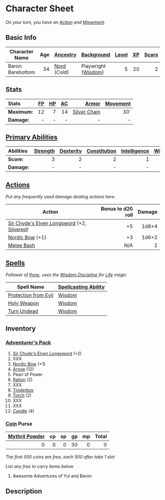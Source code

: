 # Character Sheet

*On your turn, you have an [Action](../../../../Game%20Procedures/Core%20Procedures/Action.md) and [Movement](../../../../Game%20Procedures/Combat/Movement.md).*

## Basic Info

| Character Name   | Age | [Ancestry](../../../../Player%20Characters/Ancenstries/Ancestry.md)             | [Background](../../../../Player%20Characters/Backgrounds/Background.md)                 | [Level](../../../../Player%20Characters/Derived%20Statistics/Level.md) | [XP](../../../../Player%20Characters/Derived%20Statistics/Experience%20Points.md) | [Scars](../../../../Player%20Characters/Derived%20Statistics/Scars.md) |
| ---------------- | --: | :--------------------------------------------------------------------------- | :----------------------------------------------------------------------------------- | ------------------------------------------------------------------: | -----------------------------------------------------------------------------: | ------------------------------------------------------------------: |
| Baron Barebottom |  34 | [Nord](../../../../Player%20Characters/Ancenstries/Mechanical/Primal.md) (Cold) | Playwright ([Wisdom](../../../../Player%20Characters/The%20Ability%20Scores/Wisdom.md)) |                                                                   5 |                                                                             20 |                                                                   2 |

## Stats

| Stats        | [FP](../../../../Player%20Characters/Derived%20Statistics/Fatigue%20Points.md) | [HP](../../../../Player%20Characters/Derived%20Statistics/Health%20Points.md) | [AC](../../../../Player%20Characters/Derived%20Statistics/Armor%20Class.md) |                                          [Armor](../../../../Items%20and%20Gear/Armor/Armor.md) | [Movement](../../../../Game%20Procedures/Combat/Movement.md) |
| :----------- | --------------------------------------------------------------------------: | -------------------------------------------------------------------------: | -----------------------------------------------------------------------: | -------------------------------------------------------------------------------------------: | --------------------------------------------------------: |
| **Maximum:** |                                                                          12 |                                                                          7 |                                                                       14 | [Silver Chain](../../../../Items%20and%20Gear/Armor/Silvered%20Armor/Silver%20Chain%20Armor.md) |                                                       30' |
| **Damage:**  |                                                                           - |                                                                          - |                                                                        - |                                                                                            - |                                                         - |

## [Primary Abilities](../../../../Player%20Characters/The%20Ability%20Scores/Ability%20Scores.md)

| Abilities   | [Strength](../../../../Player%20Characters/The%20Ability%20Scores/Strength.md) | [Dexterity](../../../../Player%20Characters/The%20Ability%20Scores/Dexterity.md) | [Constitution](../../../../Player%20Characters/The%20Ability%20Scores/Constitution.md) | [Intelligence](../../../../Player%20Characters/The%20Ability%20Scores/Intelligence.md) | [Wisdom](../../../../Player%20Characters/The%20Ability%20Scores/Wisdom.md)<br> | [Charisma](../../../../Player%20Characters/The%20Ability%20Scores/Charisma.md)<br> |
| :---------- | --------------------------------------------------------------------------: | ----------------------------------------------------------------------------: | ----------------------------------------------------------------------------------: | ----------------------------------------------------------------------------------: | --------------------------------------------------------------------------: | ------------------------------------------------------------------------------: |
| **Score:**  |                                                                           3 |                                                                             2 |                                                                                   2 |                                                                                   1 |                                                                       3 (F) |                                                                               2 |
| **Damage:** |                                                                           - |                                                                             - |                                                                                   - |                                                                                   - |                                                                           - |                                                                               - |

## [Actions](../../../../Game%20Procedures/Core%20Procedures/Action.md)

*Put any frequently used damage dealing actions here.*

| Action                                                                                                                                                                                                           | Bonus to d20 roll | Damage |
| ---------------------------------------------------------------------------------------------------------------------------------------------------------------------------------------------------------------- | ----------------: | -----: |
| [Sir Chyde's Elven Longsword](../../../../Items%20and%20Gear/Weapons/Melee%20Weapons/Medium%20Skilled%20Weapon.md) (+2, [Silvered](../../../../Items%20and%20Gear/Material%20Properties/Silvered%20Property.md)) |                +5 |  1d8+4 |
| [Nordic Bow](../../../../Items%20and%20Gear/Weapons/Ranged%20Weapons/Medium%20Bow.md) (+1)                                                                                                                       |                +3 |  1d6+2 |
| [Melee Bash](../../../../Game%20Procedures/Combat/Melee%20Attack.md#Melee%20Bash)                                                                                                                                |               N/A |      2 |

## [Spells](../../../../Magic/Spells.md)

*Follower of [Kyne](../../../../Magic/Deities/Deity%20Mechanics/Air%20Life%20Deity.md), uses the [Wisdom Discipline](../../../../Magic/Spellcasting/Spellcasting%20Disciplines/Wisdom%20Discipline.md) for [Life](../../../../Magic/Spells/Spell%20Domains/Life.md) magic*

| Spell Name                                                                                              | [Spellcasting Ability](../../../../Magic/Spellcasting/Spellcasting%20Ability.md) |
| ------------------------------------------------------------------------------------------------------- | ----------------------------------------------------------------------------- |
| [Protection from Evil](../../../../Magic/Spells/Spells%20by%20Level/Level%201/Protection%20from%20Evil.md) | [Wisdom](../../../../Player%20Characters/The%20Ability%20Scores/Wisdom.md)       |
| [Holy Weapon](../../../../Magic/Spells/Spells%20by%20Level/Level%202/Holy%20Weapon.md)                     | [Wisdom](../../../../Player%20Characters/The%20Ability%20Scores/Wisdom.md)       |
| [Turn Undead](../../../../Magic/Spells/Spells%20by%20Level/Level%201/Turn%20Undead.md)                     | [Wisdom](../../../../Player%20Characters/The%20Ability%20Scores/Wisdom.md)       |

## Inventory

### [Adventurer's Pack](../../../../Items%20and%20Gear/Gear/100%20Coins/Adventurer's%20Pack.md)

1. [Sir Chyde's Elven Longsword](../../../../Items%20and%20Gear/Weapons/Melee%20Weapons/Large%20Skilled%20Weapon.md) (+2)
2. XXX
3. [Nordic Bow](../../../../Items%20and%20Gear/Weapons/Ranged%20Weapons/Medium%20Bow.md) (+1)
4. [Arrow](../../../../Items%20and%20Gear/Weapons/Ammo/Arrow.md) (12)
5. Pearl of Power
6. [Ration](../../../../Items%20and%20Gear/Gear/1%20Coin/Ration.md) (2)
7. XXX
8. [Tinderbox](../../../../Items%20and%20Gear/Gear/10%20Coins/Tinderbox.md)
9. [Torch](../../../../Items%20and%20Gear/Gear/1%20Coin/Torch.md) (2)
10. XXX
11. XXX
12. [Candle](../../../../Items%20and%20Gear/Gear/10%20Coins/Candle.md) (4)

### [Coin](../../../../Resources%20for%20GMs/Economy/Coins.md) Purse

| [Mythril Powder](../../../../Magic/Spellcasting/Mythril.md) |  cp |  sp |  gp |  mp | Total |
| -------------------------------------------------------: | --: | --: | --: | --: | ----: |
|                                                        0 |   0 |   0 |  30 |   0 |     0 |

*The first 500 coins are free, each 500 after take 1 slot*

*List any free to carry items below*

1. Awesome Adventures of Yul and Baron

## Description
